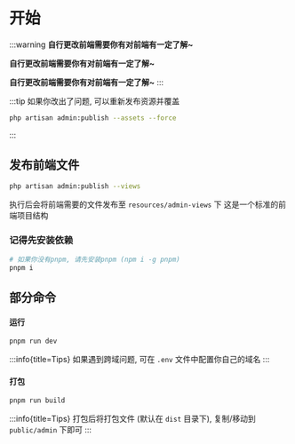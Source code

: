 # 开始

:::warning
__自行更改前端需要你有对前端有一定了解~__ 

__自行更改前端需要你有对前端有一定了解~__ 

__自行更改前端需要你有对前端有一定了解~__ 
:::



:::tip 
如果你改出了问题, 可以重新发布资源并覆盖 

```bash
php artisan admin:publish --assets --force
```
:::



## 发布前端文件

```bash
php artisan admin:publish --views
```

执行后会将前端需要的文件发布至 `resources/admin-views` 下
这是一个标准的前端项目结构

### 记得先安装依赖

```bash
# 如果你没有pnpm, 请先安装pnpm (npm i -g pnpm)
pnpm i
```



## 部分命令


#### 运行

```bash
pnpm run dev
```

:::info{title=Tips}
如果遇到跨域问题, 可在 `.env` 文件中配置你自己的域名
:::

#### 打包

```bash
pnpm run build
```


:::info{title=Tips}
打包后将打包文件 (默认在 `dist` 目录下), 复制/移动到 `public/admin` 下即可
:::

